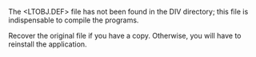 The &lt;LTOBJ.DEF&gt; file has not been found in the DIV directory; this 
file is indispensable to compile the programs.
 
Recover the original file if you have a copy. Otherwise, you will have to reinstall the application.
 
